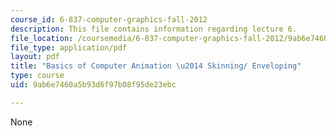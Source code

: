 ```yaml
---
course_id: 6-837-computer-graphics-fall-2012
description: This file contains information regarding lecture 6.
file_location: /coursemedia/6-837-computer-graphics-fall-2012/9ab6e7460a5b93d6f97b08f95de23ebc_MIT6_837F12_Lec06.pdf
file_type: application/pdf
layout: pdf
title: "Basics of Computer Animation \u2014 Skinning/ Enveloping"
type: course
uid: 9ab6e7460a5b93d6f97b08f95de23ebc

---
```

None
